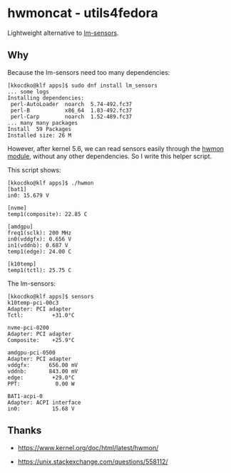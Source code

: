 # hwmoncat - utils4fedora

Lightweight alternative to [lm-sensors](https://github.com/lm-sensors/lm-sensors).

## Why

Because the lm-sensors need too many dependencies:

```
[kkocdko@klf apps]$ sudo dnf install lm_sensors
... some logs
Installing dependencies:
 perl-AutoLoader  noarch  5.74-492.fc37
 perl-B           x86_64  1.83-492.fc37
 perl-Carp        noarch  1.52-489.fc37
... many many packages
Install  59 Packages
Installed size: 26 M
```

However, after kernel 5.6, we can read sensors easily through the [hwmon module](https://www.kernel.org/doc/html/latest/hwmon/), without any other dependencies. So I write this helper script.

This script shows:

```
[kkocdko@klf apps]$ ./hwmon
[bat1]
in0: 15.679 V

[nvme]
temp1(composite): 22.85 C

[amdgpu]
freq1(sclk): 200 MHz
in0(vddgfx): 0.656 V
in1(vddnb): 0.687 V
temp1(edge): 24.00 C

[k10temp]
temp1(tctl): 25.75 C
```

The lm-sensors:

```
[kkocdko@klf apps]$ sensors
k10temp-pci-00c3
Adapter: PCI adapter
Tctl:         +31.0°C

nvme-pci-0200
Adapter: PCI adapter
Composite:    +25.9°C

amdgpu-pci-0500
Adapter: PCI adapter
vddgfx:      656.00 mV
vddnb:       843.00 mV
edge:         +29.0°C
PPT:           0.00 W

BAT1-acpi-0
Adapter: ACPI interface
in0:          15.68 V
```

## Thanks

- https://www.kernel.org/doc/html/latest/hwmon/

- https://unix.stackexchange.com/questions/558112/
